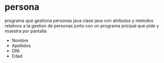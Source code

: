 # persona
programa que gestiona personas java
clase java con atributos y metodos relativos a la gestion de personas junto con un programa pricipal que pide y muestra por pantalla
- Nombre
- Apellidos
- DNI
- Edad
